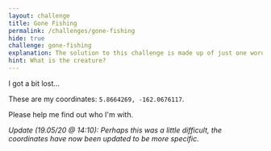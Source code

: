 ```yaml
---
layout: challenge
title: Gone Fishing
permalink: /challenges/gone-fishing
hide: true
challenge: gone-fishing
explanation: The solution to this challenge is made up of just one word.
hint: What is the creature?
---
```


I got a bit lost...  

These are my coordinates: `5.8664269, -162.0676117`.

Please help me find out who I'm with.

*Update (19.05/20 @ 14:10): Perhaps this was a little difficult, the
coordinates have now been updated to be more specific.*
